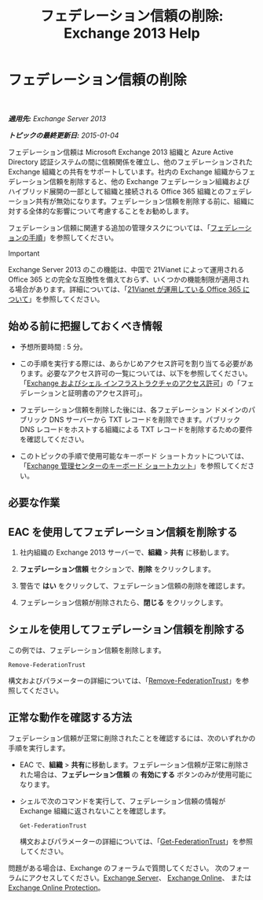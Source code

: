 ﻿---
title: 'フェデレーション信頼の削除: Exchange 2013 Help'
TOCTitle: フェデレーション信頼の削除
ms:assetid: dc4d126d-b567-470d-a5d0-e1402bf8f369
ms:mtpsurl: https://technet.microsoft.com/ja-jp/library/JJ657500(v=EXCHG.150)
ms:contentKeyID: 49896510
ms.date: 04/24/2018
mtps_version: v=EXCHG.150
ms.translationtype: HT
---

# フェデレーション信頼の削除

 

_**適用先:** Exchange Server 2013_

_**トピックの最終更新日:** 2015-01-04_

フェデレーション信頼は Microsoft Exchange 2013 組織と Azure Active Directory 認証システムの間に信頼関係を確立し、他のフェデレーションされた Exchange 組織との共有をサポートしています。社内の Exchange 組織からフェデレーション信頼を削除すると、他の Exchange フェデレーション組織およびハイブリッド展開の一部として組織と接続される Office 365 組織とのフェデレーション共有が無効になります。フェデレーション信頼を削除する前に、組織に対する全体的な影響について考慮することをお勧めします。

フェデレーション信頼に関連する追加の管理タスクについては、「[フェデレーションの手順](federation-procedures-exchange-2013-help.md)」を参照してください。


> [!IMPORTANT]
> Exchange Server 2013 のこの機能は、中国で 21Vianet によって運用される Office 365 との完全な互換性を備えておらず、いくつかの機能制限が適用される場合があります。詳細については、「<A href="https://go.microsoft.com/fwlink/?linkid=313640">21Vianet が運用している Office 365 について</A>」を参照してください。



## 始める前に把握しておくべき情報

  - 予想所要時間 : 5 分。

  - この手順を実行する際には、あらかじめアクセス許可を割り当てる必要があります。必要なアクセス許可の一覧については、以下を参照してください。「[Exchange およびシェル インフラストラクチャのアクセス許可](exchange-and-shell-infrastructure-permissions-exchange-2013-help.md)」の「フェデレーションと証明書のアクセス許可」。

  - フェデレーション信頼を削除した後には、各フェデレーション ドメインのパブリック DNS サーバーから TXT レコードを削除できます。パブリック DNS レコードをホストする組織による TXT レコードを削除するための要件を確認してください。

  - このトピックの手順で使用可能なキーボード ショートカットについては、「[Exchange 管理センターのキーボード ショートカット](keyboard-shortcuts-in-the-exchange-admin-center-exchange-online-protection-help.md)」を参照してください。

## 必要な作業

## EAC を使用してフェデレーション信頼を削除する

1.  社内組織の Exchange 2013 サーバーで、<strong>組織</strong> \> <strong>共有</strong> に移動します。

2.  <strong>フェデレーション信頼</strong> セクションで、<strong>削除</strong> をクリックします。

3.  警告で <strong>はい</strong> をクリックして、フェデレーション信頼の削除を確認します。

4.  フェデレーション信頼が削除されたら、<strong>閉じる</strong> をクリックします。

## シェルを使用してフェデレーション信頼を削除する

この例では、フェデレーション信頼を削除します。

    Remove-FederationTrust

構文およびパラメーターの詳細については、「[Remove-FederationTrust](https://technet.microsoft.com/ja-jp/library/dd351153\(v=exchg.150\))」を参照してください。

## 正常な動作を確認する方法

フェデレーション信頼が正常に削除されたことを確認するには、次のいずれかの手順を実行します。

  - EAC で、<strong>組織</strong> \> <strong>共有</strong>に移動します。フェデレーション信頼が正常に削除された場合は、<strong>フェデレーション信頼</strong> の <strong>有効にする</strong> ボタンのみが使用可能になります。

  - シェルで次のコマンドを実行して、フェデレーション信頼の情報が Exchange 組織に返されないことを確認します。
    
        Get-FederationTrust
    
    構文およびパラメーターの詳細については、「[Get-FederationTrust](https://technet.microsoft.com/ja-jp/library/dd351262\(v=exchg.150\))」を参照してください。

問題がある場合は、Exchange のフォーラムで質問してください。 次のフォーラムにアクセスしてください。[Exchange Server](https://go.microsoft.com/fwlink/p/?linkid=60612)、 [Exchange Online](https://go.microsoft.com/fwlink/p/?linkid=267542)、 または [Exchange Online Protection](https://go.microsoft.com/fwlink/p/?linkid=285351)。

